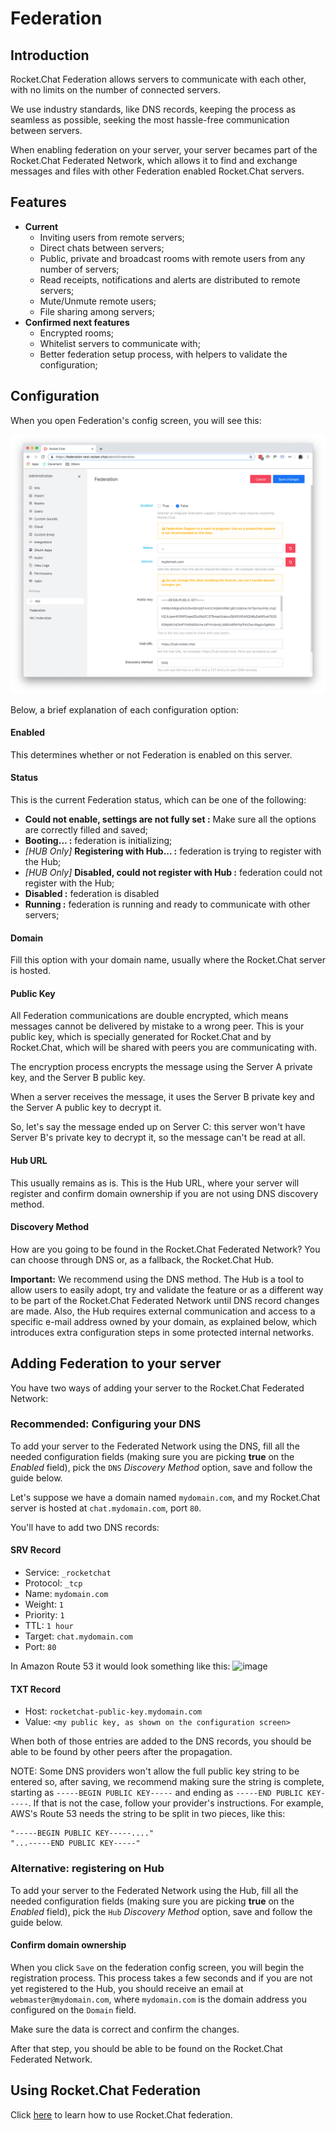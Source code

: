 # Federation

## Introduction

Rocket.Chat Federation allows servers to communicate with each other, with no limits on the number of connected servers.

We use industry standards, like DNS records, keeping the process as seamless as possible, seeking the most hassle-free communication between servers.

When enabling federation on your server, your server becames part of the Rocket.Chat Federated Network, which allows it to find and exchange messages and files with other Federation enabled Rocket.Chat servers.

## Features

- **Current**
  - Inviting users from remote servers;
  - Direct chats between servers;
  - Public, private and broadcast rooms with remote users from any number of servers;
  - Read receipts, notifications and alerts are distributed to remote servers;
  - Mute/Unmute remote users;
  - File sharing among servers;
- **Confirmed next features**
  - Encrypted rooms;
  - Whitelist servers to communicate with;
  - Better federation setup process, with helpers to validate the configuration;

## Configuration

When you open Federation's config screen, you will see this:

![Initial Federation Screen](./initial.png)

Below, a brief explanation of each configuration option:

#### Enabled

This determines whether or not Federation is enabled on this server.

#### Status

This is the current Federation status, which can be one of the following:

- **Could not enable, settings are not fully set :** Make sure all the options are correctly filled and saved;
- **Booting... :** federation is initializing;
- _[HUB Only]_ **Registering with Hub... :** federation is trying to register with the Hub;
- _[HUB Only]_ **Disabled, could not register with Hub :** federation could not register with the Hub;
- **Disabled :** federation is disabled
- **Running :** federation is running and ready to communicate with other servers;

#### Domain

Fill this option with your domain name, usually where the Rocket.Chat server is hosted.

#### Public Key

All Federation communications are double encrypted, which means messages cannot be delivered by mistake to a wrong peer. This is your public key, which is specially generated for Rocket.Chat and by Rocket.Chat, which will be shared with peers you are communicating with.

The encryption process encrypts the message using the Server A private key, and the Server B public key.

When a server receives the message, it uses the Server B private key and the Server A public key to decrypt it.

So, let's say the message ended up on Server C: this server won't have Server B's private key to decrypt it, so the message can't be read at all.

#### Hub URL

This usually remains as is. This is the Hub URL, where your server will register and confirm domain ownership if you are not using DNS discovery method.

#### Discovery Method

How are you going to be found in the Rocket.Chat Federated Network? You can choose through DNS or, as a fallback, the Rocket.Chat Hub.

**Important:** We recommend using the DNS method. The Hub is a tool to allow users to easily adopt, try and validate the feature or as a different way to be part of the Rocket.Chat Federated Network until DNS record changes are made. Also, the Hub requires external communication and access to a specific e-mail address owned by your domain, as explained below, which introduces extra configuration steps in some protected internal networks.

## Adding Federation to your server

You have two ways of adding your server to the Rocket.Chat Federated Network:

### Recommended: Configuring your DNS

To add your server to the Federated Network using the DNS, fill all the needed configuration fields (making sure you are picking **true** on the _Enabled_ field), pick the `DNS` _Discovery Method_ option, save and follow the guide below.

Let's suppose we have a domain named `mydomain.com`, and my Rocket.Chat server is hosted at `chat.mydomain.com`, port `80`.

You'll have to add two DNS records:

#### SRV Record

- Service: `_rocketchat`
- Protocol: `_tcp`
- Name: `mydomain.com`
- Weight: `1`
- Priority: `1`
- TTL: `1 hour`
- Target: `chat.mydomain.com`
- Port: `80`

In Amazon Route 53 it would look something like this:
![image](https://user-images.githubusercontent.com/51996/53998274-c1496c80-4104-11e9-8571-3288fc7b2cc8.png)

#### TXT Record

- Host: `rocketchat-public-key.mydomain.com`
- Value: `<my public key, as shown on the configuration screen>`

When both of those entries are added to the DNS records, you should be able to be found by other peers after the propagation.

NOTE: Some DNS providers won't allow the full public key string to be entered so, after saving, we recommend making sure the string is complete, starting as `-----BEGIN PUBLIC KEY-----` and ending as `-----END PUBLIC KEY-----`. If that is not the case, follow your provider's instructions. For example, AWS's Route 53 needs the string to be split in two pieces, like this:

```
"-----BEGIN PUBLIC KEY-----...."
"...-----END PUBLIC KEY-----"
```

### Alternative: registering on Hub

To add your server to the Federated Network using the Hub, fill all the needed configuration fields (making sure you are picking **true** on the _Enabled_ field), pick the `Hub` _Discovery Method_ option, save and follow the guide below.

#### Confirm domain ownership

When you click `Save` on the federation config screen, you will begin the registration process. This process takes a few seconds and if you are not yet registered to the Hub, you should receive an email at `webmaster@mydomain.com`, where `mydomain.com` is the domain address you configured on the `Domain` field.

Make sure the data is correct and confirm the changes.

After that step, you should be able to be found on the Rocket.Chat Federated Network.

## Using Rocket.Chat Federation

Click [here](../../user-guides/talking-to-users-from-another-server/) to learn how to use Rocket.Chat federation.
